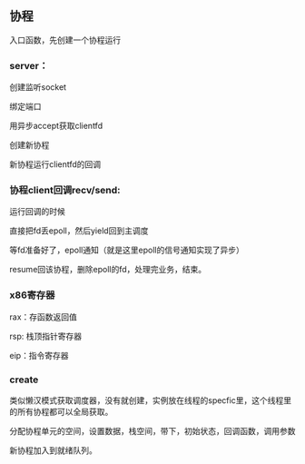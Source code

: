 ## 协程

入口函数，先创建一个协程运行

### server：

创建监听socket

绑定端口

用异步accept获取clientfd

创建新协程

新协程运行clientfd的回调



### 协程client回调recv/send:

运行回调的时候

直接把fd丢epoll，然后yield回到主调度

等fd准备好了，epoll通知（就是这里epoll的信号通知实现了异步）

resume回该协程，删除epoll的fd，处理完业务，结束。



### x86寄存器

rax：存函数返回值

rsp: 栈顶指针寄存器

eip：指令寄存器



### create

类似懒汉模式获取调度器，没有就创建，实例放在线程的specfic里，这个线程里的所有协程都可以全局获取。

分配协程单元的空间，设置数据，栈空间，带下，初始状态，回调函数，调用参数

新协程加入到就绪队列。



